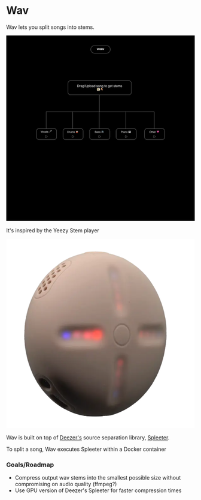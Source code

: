 # Wav 

Wav lets you split songs into stems.

![Flow](docs/flow.png)

It's inspired by the Yeezy Stem player

![Stem player](docs/stem-player.png)

Wav is built on top of [Deezer's](https://www.deezer.com/en/) source separation library, [Spleeter](https://github.com/deezer/spleeter). 

To split a song, Wav executes Spleeter within a Docker container

### Goals/Roadmap

- Compress output wav stems into the smallest possible size without compromising on audio quality (ffmpeg?)
- Use GPU version of Deezer's Spleeter for faster compression times 